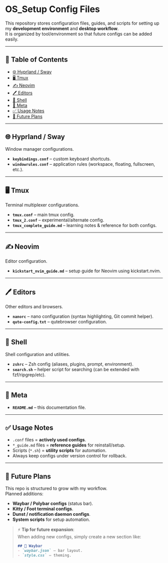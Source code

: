 # OS_Setup Config Files

This repository stores configuration files, guides, and scripts for setting up my **development environment** and **desktop workflow**.  
It is organized by tool/environment so that future configs can be added easily.

---

## 📑 Table of Contents
- [🌐 Hyprland / Sway](#-hyprland--sway)
- [🖥️ Tmux](#️-tmux)
- [✍️ Neovim](#-neovim)
- [🖊️ Editors](#-editors)
- [🐚 Shell](#-shell)
- [📖 Meta](#-meta)
- [✅ Usage Notes](#-usage-notes)
- [🔮 Future Plans](#-future-plans)

---

## 🌐 Hyprland / Sway
Window manager configurations.

- **`keybindings.conf`** – custom keyboard shortcuts.  
- **`windowrules.conf`** – application rules (workspace, floating, fullscreen, etc.).  

---

## 🖥️ Tmux
Terminal multiplexer configurations.

- **`tmux.conf`** – main tmux config.  
- **`tmux_2.conf`** – experimental/alternate config.  
- **`tmux_complete_guide.md`** – learning notes & reference for both configs.  

---

## ✍️ Neovim
Editor configuration.

- **`kickstart_nvim_guide.md`** – setup guide for Neovim using kickstart.nvim.  

---

## 🖊️ Editors
Other editors and browsers.

- **`nanorc`** – nano configuration (syntax highlighting, Git commit helper).  
- **`qute-config.txt`** – qutebrowser configuration.  

---

## 🐚 Shell
Shell configuration and utilities.

- **`zshrc`** – Zsh config (aliases, plugins, prompt, environment).  
- **`search.sh`** – helper script for searching (can be extended with fzf/ripgrep/etc).  

---

## 📖 Meta
- **`README.md`** – this documentation file.  

---

## ✅ Usage Notes
- `.conf` files = **actively used configs**.  
- `*_guide.md` files = **reference guides** for reinstall/setup.  
- Scripts (`*.sh`) = **utility scripts** for automation.  
- Always keep configs under version control for rollback.  

---

## 🔮 Future Plans
This repo is structured to grow with my workflow.  
Planned additions:
- **Waybar / Polybar configs** (status bar).  
- **Kitty / Foot terminal configs**.  
- **Dunst / notification daemon configs**.  
- **System scripts** for setup automation.  

> ⚡️ **Tip for future expansion**:  
> When adding new configs, simply create a new section like:
> ```markdown
> ## 🎨 Waybar
> - `waybar.json` – bar layout.
> - `style.css` – theming.
> ```

